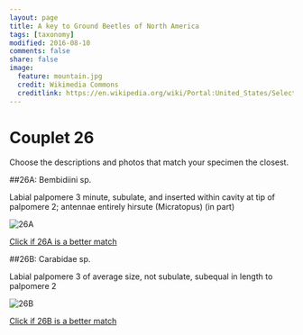 ```yaml
---
layout: page
title: A key to Ground Beetles of North America
tags: [taxonomy]
modified: 2016-08-10
comments: false
share: false
image:
  feature: mountain.jpg
  credit: Wikimedia Commons
  creditlink: https://en.wikipedia.org/wiki/Portal:United_States/Selected_panorama#/media/File:Mount_Ellinor,_Mount_Washington_Panorama.jpg
---
```


# Couplet 26


Choose the descriptions and photos that match your specimen the closest. 

##26A: Bembidiini sp. 

Labial palpomere 3 minute, subulate, and inserted within cavity at tip of palpomere 2; antennae entirely hirsute (Micratopus) (in part)

![26A](//klevan.github.io/images/keyfigs/Key1_26_26A.png)

[Click if 26A is a better match](https://en.wikipedia.org/wiki/Bembidiini)


##26B: Carabidae sp. 

Labial palpomere 3 of average size, not subulate, subequal in length to palpomere 2

![26B](//klevan.github.io/images/keyfigs/Key1_26_26B.png)

[Click if 26B is a better match](//klevan.github.io/dynamicTaxonomy/Key1_27)

